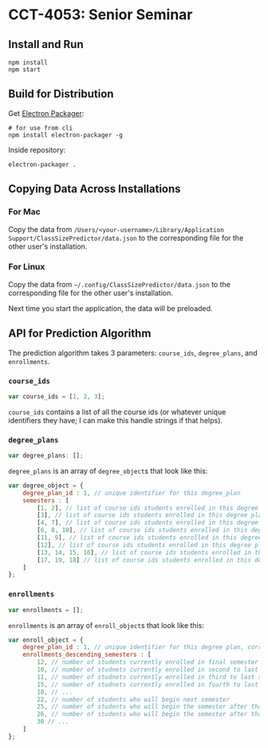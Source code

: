 # CCT-4053: Senior Seminar

## Install and Run

```
npm install
npm start
```

## Build for Distribution

Get [Electron Packager](https://www.npmjs.com/package/electron-packager):
``` 
# for use from cli 
npm install electron-packager -g
```

Inside repository:
```
electron-packager .
```

## Copying Data Across Installations

### For Mac

Copy the data from `/Users/<your-username>/Library/Application Support/ClassSizePredictor/data.json` to the corresponding file for the other user's installation.

### For Linux

Copy the data from `~/.config/ClassSizePredictor/data.json` to the corresponding file for the other user's installation.

Next time you start the application, the data will be preloaded.

## API for Prediction Algorithm

The prediction algorithm takes 3 parameters: `course_ids`, `degree_plans`, and `enrollments`.

### `course_ids`

```js
var course_ids = [1, 2, 3];
```

`course_ids` contains a list of all the course ids (or whatever unique identifiers they have; I can make this handle strings if that helps).

### `degree_plans`

```js
var degree_plans: [];
```

`degree_plans` is an array of `degree_object`s that look like this:

```js
var degree_object = {
    degree_plan_id : 1, // unique identifier for this degree_plan
    semesters : [
        [1, 2], // list of course ids students enrolled in this degree plan will take their 1st semester
        [3], // list of course ids students enrolled in this degree plan will take their 2nd semester
        [4, 7], // list of course ids students enrolled in this degree plan will take their 3rd semester
        [6, 8, 10], // list of course ids students enrolled in this degree plan will take their 4th semester
        [11, 9], // list of course ids students enrolled in this degree plan will take their 5th semester
        [12], // list of course ids students enrolled in this degree plan will take their 6th semester
        [13, 14, 15, 16], // list of course ids students enrolled in this degree plan will take their 7th semester
        [17, 19, 18] // list of course ids students enrolled in this degree plan will take their 8th semester
    ]
};
```

### `enrollments`

```js
var enrollments = [];
```

`enrollments` is an array of `enroll_object`s that look like this:

```js
var enroll_object = {
    degree_plan_id : 1, // unique identifier for this degree plan, corresponds to same from degree_object above
    enrollments_descending_semesters : [
        12, // number of students currently enrolled in final semester
        10, // number of studnets currently enrolled in second to last semester
        11, // number of studnets currently enrolled in third to last semester
        15, // number of studnets currently enrolled in fourth to last semester
        18, // ...
        22, // number of students who will begin next semester
        25, // number of students who will begin the semester after that
        26, // number of students who will begin the semester after that
        30 // ...
    ]
};
```

